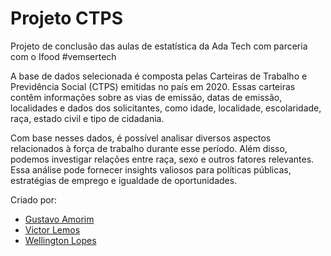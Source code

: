 # Projeto CTPS
Projeto de conclusão das aulas de estatística da Ada Tech com parceria com o Ifood #vemsertech

A base de dados selecionada é composta pelas Carteiras de Trabalho e Previdência Social (CTPS) emitidas no país em 2020. Essas carteiras contêm informações sobre as vias de emissão, datas de emissão, localidades e dados dos solicitantes, como idade, localidade, escolaridade, raça, estado civil e tipo de cidadania.

Com base nesses dados, é possível analisar diversos aspectos relacionados à força de trabalho durante esse período. Além disso, podemos investigar relações entre raça, sexo e outros fatores relevantes. 
Essa análise pode fornecer insights valiosos para políticas públicas, estratégias de emprego e igualdade de oportunidades.

Criado por: 
- [Gustavo Amorim](https://github.com/gustavoaamorim)
- [Victor Lemos](https://github.com/victorlemos1)
- [Wellington Lopes](https://github.com/Wellington-lopes)
